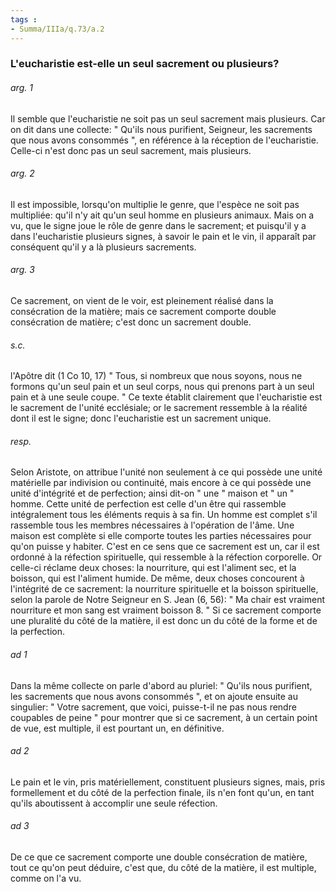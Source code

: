 ```yaml
---
tags : 
- Summa/IIIa/q.73/a.2
---
```


### L'eucharistie est-elle un seul sacrement ou plusieurs?

###### arg. 1
Il semble que l'eucharistie ne soit pas un seul sacrement mais plusieurs. Car on dit dans une collecte: " Qu'ils nous purifient, Seigneur, les sacrements que nous avons consommés ", en référence à la réception de l'eucharistie. Celle-ci n'est donc pas un seul sacrement, mais plusieurs. 

###### arg. 2
Il est impossible, lorsqu'on multiplie le genre, que l'espèce ne soit pas multipliée: qu'il n'y ait qu'un seul homme en plusieurs animaux. Mais on a vu, que le signe joue le rôle de genre dans le sacrement; et puisqu'il y a dans l'eucharistie plusieurs signes, à savoir le pain et le vin, il apparaît par conséquent qu'il y a là plusieurs sacrements. 

###### arg. 3
Ce sacrement, on vient de le voir, est pleinement réalisé dans la consécration de la matière; mais ce sacrement comporte double consécration de matière; c'est donc un sacrement double. 

###### s.c.
l'Apôtre dit (1 Co 10, 17) " Tous, si nombreux que nous soyons, nous ne formons qu'un seul pain et un seul corps, nous qui prenons part à un seul pain et à une seule coupe. " Ce texte établit clairement que l'eucharistie est le sacrement de l'unité ecclésiale; or le sacrement ressemble à la réalité dont il est le signe; donc l'eucharistie est un sacrement unique. 

###### resp.
Selon Aristote, on attribue l'unité non seulement à ce qui possède une unité matérielle par indivision ou continuité, mais encore à ce qui possède une unité d'intégrité et de perfection; ainsi dit-on " une " maison et " un " homme. Cette unité de perfection est celle d'un être qui rassemble intégralement tous les éléments requis à sa fin. Un homme est complet s'il rassemble tous les membres nécessaires à l'opération de l'âme. Une maison est complète si elle comporte toutes les parties nécessaires pour qu'on puisse y habiter. C'est en ce sens que ce sacrement est un, car il est ordonné à la réfection spirituelle, qui ressemble à la réfection corporelle. Or celle-ci réclame deux choses: la nourriture, qui est l'aliment sec, et la boisson, qui est l'aliment humide. De même, deux choses concourent à l'intégrité de ce sacrement: la nourriture spirituelle et la boisson spirituelle, selon la parole de Notre Seigneur en S. Jean (6, 56): " Ma chair est vraiment nourriture et mon sang est vraiment boisson 8. " Si ce sacrement comporte une pluralité du côté de la matière, il est donc un du côté de la forme et de la perfection. 

###### ad 1
Dans la même collecte on parle d'abord au pluriel: " Qu'ils nous purifient, les sacrements que nous avons consommés ", et on ajoute ensuite au singulier: " Votre sacrement, que voici, puisse-t-il ne pas nous rendre coupables de peine " pour montrer que si ce sacrement, à un certain point de vue, est multiple, il est pourtant un, en définitive. 

###### ad 2
Le pain et le vin, pris matériellement, constituent plusieurs signes, mais, pris formellement et du côté de la perfection finale, ils n'en font qu'un, en tant qu'ils aboutissent à accomplir une seule réfection. 

###### ad 3
De ce que ce sacrement comporte une double consécration de matière, tout ce qu'on peut déduire, c'est que, du côté de la matière, il est multiple, comme on l'a vu. 

